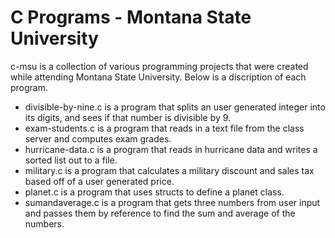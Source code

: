 # C Programs - Montana State University

c-msu is a collection of various programming projects that were created while attending Montana State University. Below is a discription of each program.

* divisible-by-nine.c is a program that splits an user generated integer into its digits, and sees if that number is divisible by 9.
* exam-students.c is a program that reads in a text file from the class server and computes exam grades.
* hurricane-data.c is a program that reads in hurricane data and writes a sorted list out to a file.
* military.c is a program that calculates a military discount and sales tax based off of a user generated price.
* planet.c is a program that uses structs to define a planet class.
* sumandaverage.c is a program that gets three numbers from user input and passes them by reference to find the sum and average of the numbers.
